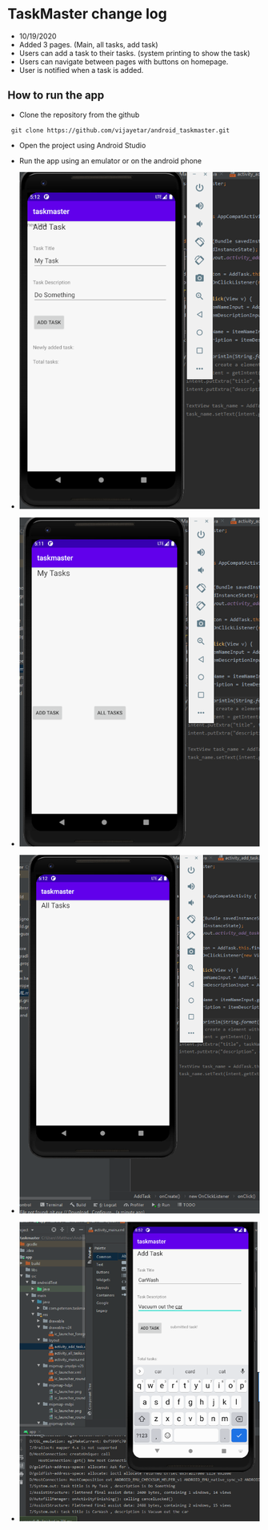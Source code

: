 # TaskMaster change log
*  10/19/2020
*  Added 3 pages. (Main, all tasks, add task)
*  Users can add a task to their tasks. (system printing to show the task)
*  Users can navigate between pages with buttons on homepage.
* User is notified when a task is added.

## How to run the app
* Clone the repository from the github
```
 git clone https://github.com/vijayetar/android_taskmaster.git
```

* Open the project using Android Studio

* Run the app using an emulator or on the android phone

* ![taskImage](screenshots/addTask.PNG)
* ![taskImage](screenshots/homepage.PNG)
* ![taskImage](screenshots/allTask.PNG)
* ![taskImage](screenshots/submitWorking.PNG)